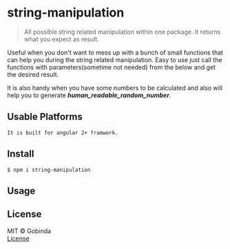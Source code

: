 # string-manipulation

> All possible string related manipulation within one package. It returns what you expect as result.

Useful when you don't want to mess up with a bunch of small functions that can help you during the string related manipulation. Easy to use just call the functions with parameters(sometime not needed) from the below and get the desired result.

It is also handy when you have some numbers to be calculated and also will help you to generate ***human_readable_random_number***.

## Usable Platforms

``` 
It is built for angular 2+ framwork.
```

## Install

``` 
$ npm i string-manipulation
```

## Usage

<!-- ```js
const stringWidth = require('string-width'); 

stringWidth('a'); 
//=> 1

stringWidth('古'); 
//=> 2

stringWidth('\u001B[1m古\u001B[22m'); 
//=> 2
``` -->

<!-- ## Related

* [string-width-cli](https://github.com/sindresorhus/string-width-cli) - CLI for this module
* [string-length](https://github.com/sindresorhus/string-length) - Get the real length of a string
* [widest-line](https://github.com/sindresorhus/widest-line) - Get the visual width of the widest line in a string -->

<!-- 
---

<div align="center">

	<b>

		<a href="https://tidelift.com/subscription/pkg/npm-string-width?utm_source=npm-string-width&utm_medium=referral&utm_campaign=readme">Get professional support for this package with a Tidelift subscription</a>

	</b>
	<br>
	<sub>

		Tidelift helps make open source sustainable for maintainers while giving companies<br>assurances about security, maintenance, and licensing for their dependencies.

	</sub>

</div> -->

## License

MIT © Gobinda <br />
[License](LICENSE)
